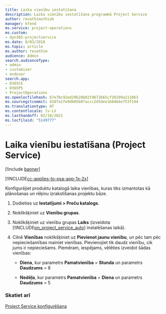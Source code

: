 ```yaml
---
title: Laika vienību iestatīšana
description: Laika vienību iestatīšana programmā Project Service
author: revathimuthiah
manager: kfend
ms.service: project-operations
ms.custom:
- dyn365-projectservice
ms.date: 8/03/2018
ms.topic: article
ms.author: revathim
audience: Admin
search.audienceType:
- admin
- customizer
- enduser
search.app:
- D365CE
- D365PS
- ProjectOperations
ms.openlocfilehash: b7e70c92ed29b20b02fd672665cf20199a2110b3
ms.sourcegitcommit: 418fa1fe9d605b8faccc2d5dee1b04b4e753f194
ms.translationtype: HT
ms.contentlocale: lv-LV
ms.lasthandoff: 02/10/2021
ms.locfileid: "5149777"
---
```

# <a name="set-up-time-units-project-service"></a>Laika vienību iestatīšana (Project Service)

[!include [banner](../includes/psa-now-project-operations.md)]

[!INCLUDE[cc-applies-to-psa-app-1x-2x](../includes/cc-applies-to-psa-app-1x-2x.md)]

Konfigurējiet produktu katalogā laika vienības, kuras tiks izmantotas kā plānošanas un rēķinu izrakstīšanas projektu bāze.  
  
1. Dodieties uz **Iestatījumi > Preču katalogs**.  
  
2. Noklikšķiniet uz **Vienību grupas**.  
  
3. Noklikšķiniet uz vienību grupas **Laiks** (izveidota [!INCLUDE[pn_project_service_auto](../includes/pn-project-service-auto.md)] instalēšanas laikā).  
  
4. Cilnē **Vienības** noklikšķiniet uz **Pievienot jaunu vienību**, un pēc tam pēc nepieciešamības mainiet vienības. Pievienojiet tik daudz vienību, cik jums ir nepieciešams. Piemēram, iespējams, vēlēties izveidot šādas vienības:  
  
   - **Diena**, kur parametrs **Pamatvienība** = **Stunda** un parametrs **Daudzums** = 8  
  
   - **Nedēļa**, kur parametrs **Pamatvienība** = **Diena** un parametrs **Daudzums** = 5  
  
### <a name="see-also"></a>Skatiet arī  
 [Project Service konfigurēšana](../psa/configure.md)
